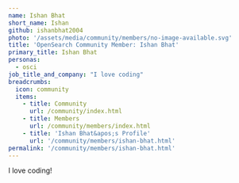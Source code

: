 ```yaml
---
name: Ishan Bhat
short_name: Ishan
github: ishanbhat2004
photo: '/assets/media/community/members/no-image-available.svg'
title: 'OpenSearch Community Member: Ishan Bhat'
primary_title: Ishan Bhat
personas:
  - osci
job_title_and_company: "I love coding"
breadcrumbs:
  icon: community
  items:
    - title: Community
      url: /community/index.html
    - title: Members
      url: /community/members/index.html
    - title: 'Ishan Bhat&apos;s Profile'
      url: '/community/members/ishan-bhat.html'
permalink: '/community/members/ishan-bhat.html'
---
```


**<Ishan Bhat>** I love coding!
